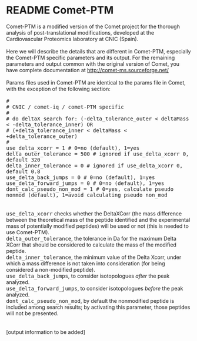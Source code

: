 README Comet-PTM
=====================================================

Comet-PTM is a modified version of the Comet project for the thorough analysis of post-translational modifications, developed at the Cardiovascular Proteomics laboratory at CNIC (Spain).<br>
<br>
Here we will describe the details that are different in Comet-PTM, especially the Comet-PTM specific parameters and its output. For the remaining parameters and output common with the original version of Comet, you have complete documentation at http://comet-ms.sourceforge.net/<br>
<br>
Params files used in Comet-PTM are identical to the params file in Comet, with the exception of the following section:<br>
<br>
<tt>#</tt><br>
<tt># CNIC / comet-iq / comet-PTM specific</tt><br>
<tt>#</tt><br>
<tt># do deltaX search for: (-delta_tolerance_outer < deltaMass < -delta_tolerance_inner) OR</tt><br>
<tt>#                       (+delta_tolerance_inner < deltaMass < +delta_tolerance_outer)</tt><br>
<tt>#</tt><br>
<tt>use_delta_xcorr = 1                    # 0=no (default), 1=yes</tt><br>
  <tt>delta_outer_tolerance = 500            # ignored if use_delta_xcorr 0, default 320 </tt><br>
  <tt>delta_inner_tolerance = 0              # ignored if use_delta_xcorr 0, default 0.8</tt><br>
  <tt>use_delta_back_jumps = 0               # 0=no (default), 1=yes</tt><br>
  <tt>use_delta_forward_jumps = 0            # 0=no (default), 1=yes</tt><br>
<tt>dont_calc_pseudo_non_mod = 1           # 0=yes, calculate pseudo nonmod (default), 1=avoid calculating pseudo non_mod</tt><br>
<br>
<br>
<tt>use_delta_xcorr</tt> checks whether the DeltaXCorr (the mass difference between the theoretical mass of the peptide identified and the experimental mass of potentially modified peptides) will be used or not (this is needed to use Comet-PTM).<br>
<tt>delta_outer_tolerance</tt>, the tolerance in Da for the maximum Delta XCorr that should be considered to calculate the mass of the modified peptide.<br>
<tt>delta_inner_tolerance</tt>, the minimum value of the Delta Xcorr, under which a mass difference is not taken into consideration (for being considered a non-modified peptide).<br>
<tt>use_delta_back_jumps</tt>, to consider isotopologues <i>after</i> the peak analyzed.<br>
<tt>use_delta_forward_jumps</tt>, to consider isotopologues <i>before</i> the peak analyzed.<br>
<tt>dont_calc_pseudo_non_mod</tt>, by default the nonmodified peptide is included among search results; by activating this parameter, those peptides will not be presented.<br>
<br>
<br>
[output information to be added]
